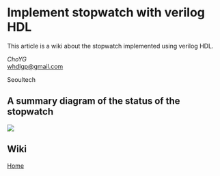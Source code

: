# Implement stopwatch with verilog HDL

This article is a wiki about the stopwatch implemented using verilog HDL.

_ChoYG_  
whdlgp@gmail.com

Seoultech  

## A summary diagram of the status of the stopwatch
![](http://i.imgur.com/B7xNtIz.png)

## Wiki

[Home](https://github.com/whdlgp/stopwatch_verilog/wiki)
